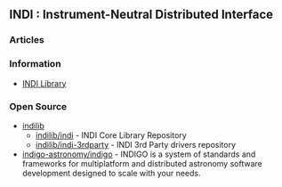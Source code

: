 ## INDI : Instrument-Neutral Distributed Interface


### Articles



### Information
- [INDI Library](https://www.indilib.org/)



### Open Source
- [indilib](https://github.com/indilib)
	- [indilib/indi](https://github.com/indilib/indi) - INDI Core Library Repository
	- [indilib/indi-3rdparty](https://github.com/indilib/indi-3rdparty) - INDI 3rd Party drivers repository
- [indigo-astronomy/indigo](https://github.com/indigo-astronomy/indigo) - INDIGO is a system of standards and frameworks for multiplatform and distributed astronomy software development designed to scale with your needs.

